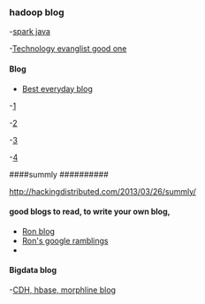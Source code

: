 ### hadoop blog
-[spark java ](https://vanwilgenburg.wordpress.com/)

-[Technology evanglist good one](http://www.kai-waehner.de/blog/)


#### Blog

- [Best everyday blog](https://news.ycombinator.com/item?id=13849430)

-[1](https://blog.acolyer.org/)

-[2](https://dev.to/)

-[3](http://highscalability.com/)

-[4](https://www.oreilly.com/ideas)


####summly ##########

http://hackingdistributed.com/2013/03/26/summly/

#### good blogs to read, to write your own blog,
- [Ron blog](http://blog.rongarret.info/)
- [Ron's google ramblings](http://www.flownet.com/ron/xooglers.html)
-

#### Bigdata blog

-[CDH, hbase, morphline blog](http://techkites.blogspot.com/search?updated-min=2015-01-01T00:00:00-08:00&updated-max=2016-01-01T00:00:00-08:00&max-results=3)
